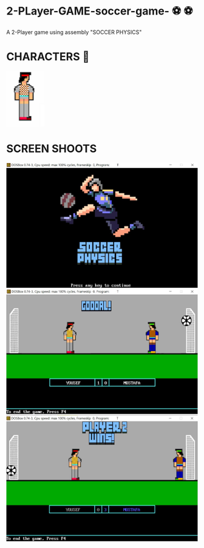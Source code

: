 # 2-PLayer-GAME-soccer-game- :soccer: :soccer:
A 2-Player game using assembly 
"SOCCER PHYSICS"

# CHARACTERS  :two_men_holding_hands:

<p float="left">
  <img src="GAME_GUI/player1.bmp" width="100" />
  
</p>


# SCREEN SHOOTS
<img src="SCREAN_SHOOTS/STARTSCREAN.jpg">

<img src= "SCREAN_SHOOTS/GOOOAL.jpg">

<img src= "SCREAN_SHOOTS/PLAYER_WINNER.jpg">


